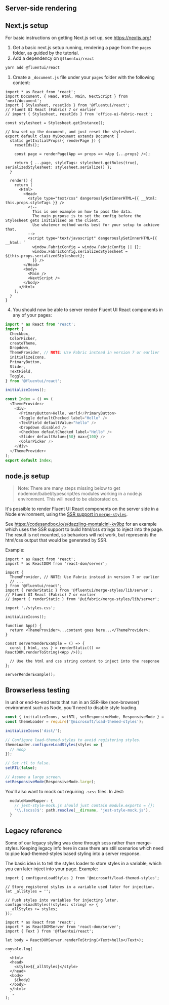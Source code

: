 ## Server-side rendering

## Next.js setup

For basic instructions on getting Next.js set up, see https://nextjs.org/

1. Get a basic next.js setup running, rendering a page from the `pages` folder, as guided by the tutorial.
2. Add a dependency on `@fluentui/react`

```bash
yarn add @fluentui/react
```

1. Create a `_document.js` file under your `pages` folder with the following content:

```tsx
import * as React from 'react';
import Document, { Head, Html, Main, NextScript } from 'next/document';
import { Stylesheet, resetIds } from '@fluentui/react';
// Fluent UI React (Fabric) 7 or earlier
// import { Stylesheet, resetIds } from 'office-ui-fabric-react';

const stylesheet = Stylesheet.getInstance();

// Now set up the document, and just reset the stylesheet.
export default class MyDocument extends Document {
  static getInitialProps({ renderPage }) {
    resetIds();

    const page = renderPage(App => props => <App {...props} />);

    return { ...page, styleTags: stylesheet.getRules(true), serializedStylesheet: stylesheet.serialize() };
  }

  render() {
    return (
      <Html>
        <Head>
          <style type="text/css" dangerouslySetInnerHTML={{ __html: this.props.styleTags }} />
          <!--
            This is one example on how to pass the data.
            The main purpose is to set the config before the Stylesheet gets initialised on the client.
            Use whatever method works best for your setup to achieve that.
          -->
          <script type="text/javascript" dangerouslySetInnerHTML={{ __html: `
            window.FabricConfig = window.FabricConfig || {};
            window.FabricConfig.serializedStylesheet = ${this.props.serializedStylesheet};
          ` }} />
        </Head>
        <body>
          <Main />
          <NextScript />
        </body>
      </Html>
    );
  }
}
```

4. You should now be able to server render Fluent UI React components in any of your pages:

```js
import * as React from 'react';
import {
  Checkbox,
  ColorPicker,
  createTheme,
  Dropdown,
  ThemeProvider, // NOTE: Use Fabric instead in version 7 or earlier
  initializeIcons,
  PrimaryButton,
  Slider,
  TextField,
  Toggle,
} from '@fluentui/react';

initializeIcons();

const Index = () => (
  <ThemeProvider>
    <div>
      <PrimaryButton>Hello, world</PrimaryButton>
      <Toggle defaultChecked label="Hello" />
      <TextField defaultValue="hello" />
      <Dropdown disabled />
      <Checkbox defaultChecked label="Hello" />
      <Slider defaultValue={50} max={100} />
      <ColorPicker />
    </div>
  </ThemeProvider>
);
export default Index;
```

## node.js setup

> Note: There are many steps missing below to get nodemon/babel/typescript/es modules working in a node.js environment. This will need to be elaborated on.

It's possible to render Fluent UI React components on the server side in a Node environment, using the [SSR support in `merge-styles`](https://github.com/microsoft/fluentui/tree/master/packages/merge-styles#server-side-rendering).

See https://codesandbox.io/s/dazzling-montalcini-kv9bz for an example which uses the SSR support to build html/css strings to inject into the page. The result is not mounted, so behaviors will not work, but represents the html/css output that would be generated by SSR.

Example:

```tsx
import * as React from 'react';
import * as ReactDOM from 'react-dom/server';

import {
  ThemeProvider, // NOTE: Use Fabric instead in version 7 or earlier
  // ...
} from '@fluentui/react';
import { renderStatic } from '@fluentui/merge-styles/lib/server';
// Fluent UI React (Fabric) 7 or earlier
// import { renderStatic } from '@uifabric/merge-styles/lib/server';

import './styles.css';

initializeIcons();

function App() {
  return <ThemeProvider>...content goes here...</ThemeProvider>;
}

const serverRenderExample = () => {
  const { html, css } = renderStatic(() => ReactDOM.renderToString(<App />));

  // Use the html and css string content to inject into the response
};

serverRenderExample();
```

## Browserless testing

In unit or end-to-end tests that run in an SSR-like (non-browser) environment such as Node, you'll need to disable style loading.

```js
const { initializeIcons, setRTL, setResponsiveMode, ResponsiveMode } = require('@fluentui/react');
const themeLoader = require('@microsoft/load-themed-styles');

initializeIcons('dist/');

// Configure load-themed-styles to avoid registering styles.
themeLoader.configureLoadStyles(styles => {
  // noop
});

// Set rtl to false.
setRTL(false);

// Assume a large screen.
setResponsiveMode(ResponsiveMode.large);
```

You'll also want to mock out requiring `.scss` files. In Jest:

```js
  moduleNameMapper: {
    // jest-style-mock.js should just contain module.exports = {};
    '\\.(scss)$': path.resolve(__dirname, 'jest-style-mock.js'),
  }
```

## Legacy reference

Some of our legacy styling was done through scss rather than merge-styles. Keeping legacy info here in case there are still scenarios which need to pipe load-themed-styles based styling into a server response.

The basic idea is to tell the styles loader to store styles in a variable, which you can later inject into your page. Example:

```tsx
import { configureLoadStyles } from '@microsoft/load-themed-styles';

// Store registered styles in a variable used later for injection.
let _allStyles = '';

// Push styles into variables for injecting later.
configureLoadStyles((styles: string) => {
  _allStyles += styles;
});

import * as React from 'react';
import * as ReactDOMServer from 'react-dom/server';
import { Text } from '@fluentui/react';

let body = ReactDOMServer.renderToString(<Text>hello</Text>);

console.log(
  `
  <html>
  <head>
    <style>${_allStyles}</style>
  </head>
  <body>
    ${body}
  </body>
  </html>
  `,
);
```

